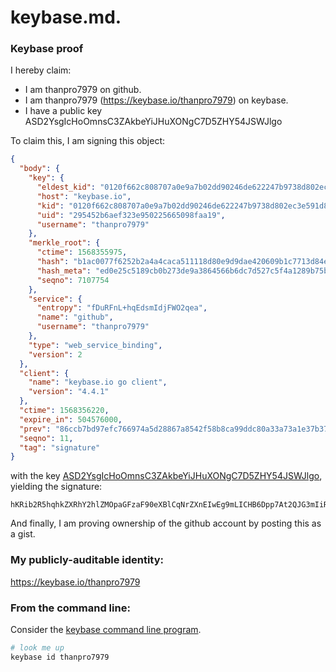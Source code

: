 # keybase.md.
### Keybase proof

I hereby claim:

  * I am thanpro7979 on github.
  * I am thanpro7979 (https://keybase.io/thanpro7979) on keybase.
  * I have a public key ASD2YsgIcHoOmnsC3ZAkbeYiJHuXONgC7D5ZHY54JSWJlgo

To claim this, I am signing this object:

```json
{
  "body": {
    "key": {
      "eldest_kid": "0120f662c808707a0e9a7b02dd90246de622247b9738d802ec3e591d8e78252589960a",
      "host": "keybase.io",
      "kid": "0120f662c808707a0e9a7b02dd90246de622247b9738d802ec3e591d8e78252589960a",
      "uid": "295452b6aef323e950225665098faa19",
      "username": "thanpro7979"
    },
    "merkle_root": {
      "ctime": 1568355975,
      "hash": "b1ac0077f6252b2a4a4caca511118d80e9d9dae420609b1c7713d84eafeae9312155a73e8b125bebbae81cc6f5ec5c581c6e64abcf60dd122068cac6e08ee8e7",
      "hash_meta": "ed0e25c5189cb0b273de9a3864566b6dc7d527c5f4a1289b75bca5dc57f89f89",
      "seqno": 7107754
    },
    "service": {
      "entropy": "fDuRFnL+hqEdsmIdjFWO2qea",
      "name": "github",
      "username": "thanpro7979"
    },
    "type": "web_service_binding",
    "version": 2
  },
  "client": {
    "name": "keybase.io go client",
    "version": "4.4.1"
  },
  "ctime": 1568356220,
  "expire_in": 504576000,
  "prev": "86ccb7bd97efc766974a5d28867a8542f58b8ca99ddc80a33a73a1e37b37bcce",
  "seqno": 11,
  "tag": "signature"
}
```

with the key [ASD2YsgIcHoOmnsC3ZAkbeYiJHuXONgC7D5ZHY54JSWJlgo](https://keybase.io/thanpro7979), yielding the signature:

```
hKRib2R5hqhkZXRhY2hlZMOpaGFzaF90eXBlCqNrZXnEIwEg9mLICHB6Dpp7At2QJG3mIiR7lzjYAuw+WR2OeCUliZYKp3BheWxvYWTESpcCC8Qghsy3vZfvx2aXSl0ohnqFQvWLjKmd3ICjOnOh43s3vM7EIKin9EC6NeCUsbHczC7ntZUJR9ka4JIgCou4IbN0yjnYAgHCo3NpZ8RAPB0yXGdqyNmrmqr/i1WVHoJEhVZ57dYztZMWbXuzYSgZdjTdboJyUryzivx7g26JDt/Xho+6EPM+5gp7ffkfB6hzaWdfdHlwZSCkaGFzaIKkdHlwZQildmFsdWXEILDE0t0GJDzhXOLo4bd4qBYCCy2kX4ofz4Q8tZ1BCrTlo3RhZ80CAqd2ZXJzaW9uAQ==

```

And finally, I am proving ownership of the github account by posting this as a gist.

### My publicly-auditable identity:

https://keybase.io/thanpro7979

### From the command line:

Consider the [keybase command line program](https://keybase.io/download).

```bash
# look me up
keybase id thanpro7979
```
